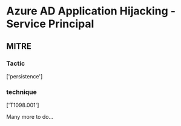 # Azure AD Application Hijacking - Service Principal

## MITRE

### Tactic
['persistence']

### technique
['T1098.001']

Many more to do...
